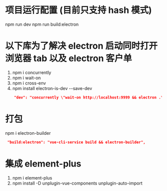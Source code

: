 # 项目运行配置 (目前只支持 hash 模式)

npm run dev
npm run build:electron

# 以下库为了解决 electron 启动同时打开浏览器 tab 以及 electron 客户单

1. npm i concurrently
2. npm i wait-on
3. npm i cross-env
4. npm install electron-is-dev --save-dev

```json
    "dev": "concurrently \"wait-on http://localhost:9999 && electron .\" \"cross-env BROWSER=none npm start\"",

```

# 打包

npm i electron-builder

```json
 "build:electron": "vue-cli-service build && electron-builder",

```

# 集成 element-plus

1. npm i element-plus
2. npm install -D unplugin-vue-components unplugin-auto-import
